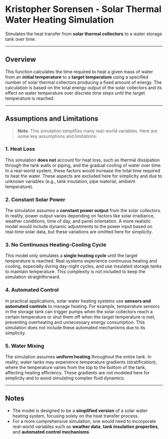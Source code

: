 # **Kristopher Sorensen - Solar Thermal Water Heating Simulation**

Simulates the heat transfer from **solar thermal collectors** to a water storage tank over time.

---

## **Overview**

This function calculates the time required to heat a given mass of water from an **initial temperature** to a **target temperature** using a specified number of solar thermal collectors producing a fixed amount of energy. The calculation is based on the total energy output of the solar collectors and its effect on water temperature over discrete time steps until the target temperature is reached.

---

## **Assumptions and Limitations**

> **Note**: This simulation simplifies many real-world variables. Here are some key assumptions and limitations:

### 1. **Heat Loss**

This simulation **does not** account for heat loss, such as thermal dissipation through the tank walls or piping, and the gradual cooling of water over time. In a real-world system, these factors would increase the total time required to heat the water. These aspects are excluded here for simplicity and due to unknown variables (e.g., tank insulation, pipe material, ambient temperature).

### 2. **Constant Solar Power**

The simulation assumes a **constant power output** from the solar collectors. In reality, power output varies depending on factors like solar irradiance, weather conditions, time of day, and panel orientation. A more realistic model would include dynamic adjustments to the power input based on real-time solar data, but these variations are omitted here for simplicity.

### 3. **No Continuous Heating-Cooling Cycle**

This model only simulates a **single heating cycle** until the target temperature is reached. Real systems experience continuous heating and cooling, especially during day-night cycles, and use insulated storage tanks to maintain temperature. This complexity is not included to keep the simulation straightforward.

### 4. **Automated Control**

In practical applications, solar water heating systems use **sensors and automated controls** to manage heating. For example, temperature sensors in the storage tank can trigger pumps when the solar collectors reach a certain temperature or shut them off when the target temperature is met, preventing overheating and unnecessary energy consumption. This simulation does not include these automated mechanisms due to its simplicity.

### 5. **Water Mixing**

The simulation assumes **uniform heating** throughout the entire tank. In reality, water tanks may experience temperature gradients (stratification), where the temperature varies from the top to the bottom of the tank, affecting heating efficiency. These gradients are not modeled here for simplicity and to avoid simulating complex fluid dynamics.

---

## **Notes**

- The model is designed to be a **simplified version** of a solar water heating system, focusing solely on the heat transfer process.
- For a more comprehensive simulation, one would need to incorporate real-world variables such as **weather data**, **tank insulation properties**, and **automated control mechanisms**.
